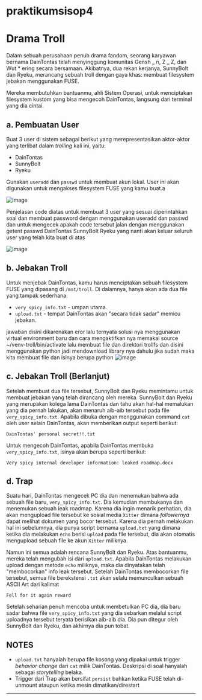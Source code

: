 # praktikumsisop4

# **Drama Troll**

Dalam sebuah perusahaan penuh drama fandom, seorang karyawan bernama DainTontas telah menyinggung komunitas Gensh _ n, Z _ Z, dan Wut \* ering secara bersamaan. Akibatnya, dua rekan kerjanya, SunnyBolt dan Ryeku, merancang sebuah troll dengan gaya khas: membuat filesystem jebakan menggunakan FUSE.

Mereka membutuhkan bantuanmu, ahli Sistem Operasi, untuk menciptakan filesystem kustom yang bisa mengecoh DainTontas, langsung dari terminal yang dia cintai.

## **a. Pembuatan User**

Buat 3 user di sistem sebagai berikut yang merepresentasikan aktor-aktor yang terlibat dalam _trolling_ kali ini, yaitu:

- DainTontas
- SunnyBolt
- Ryeku

Gunakan `useradd` dan `passwd` untuk membuat akun lokal. User ini akan digunakan untuk mengakses filesystem FUSE yang kamu buat.a

![image](https://github.com/user-attachments/assets/e16d7fc3-c796-4a1e-ae63-f463347b8116)

Penjelasan code diatas untuk membuat 3 user yang sesuai diperintahkan soal dan membuat password dengan menggunakan useradd dan passwd dan untuk mengecek apakah code tersebut jalan dengan menggunakan 
getent passwd DainTontas SunnyBolt Ryeku
yang nanti akan keluar seluruh user yang telah kita buat di atas

![image](https://github.com/user-attachments/assets/1c10bf37-67e5-4b26-bbe1-fb9d5717da6b)



## **b. Jebakan Troll**

Untuk menjebak DainTontas, kamu harus menciptakan sebuah filesystem FUSE yang dipasang di `/mnt/troll`. Di dalamnya, hanya akan ada dua file yang tampak sederhana:

- `very_spicy_info.txt` - umpan utama.
- `upload.txt` - tempat DainTontas akan "secara tidak sadar" memicu jebakan.

jawaban
disini dikarenakan eror lalu ternyata solusi nya menggunakan virtual environment baru dan cara mengaktifkan nya memakai source ~/venv-troll/bin/activate lalu membuat file dan direktori trollfs
dan disini menggunakan python jadi mendownload library nya dahulu jika sudah maka kita membuat file dan isinya berupa python
![image](https://github.com/user-attachments/assets/a05ef23f-3849-437a-b273-66bbc1e9659e)

## **c. Jebakan Troll (Berlanjut)**

Setelah membuat dua file tersebut, SunnyBolt dan Ryeku memintamu untuk membuat jebakan yang telah dirancang oleh mereka. SunnyBolt dan Ryeku yang merupakan kolega lama DainTontas dan tahu akan hal-hal memalukan yang dia pernah lakukan, akan menaruh aib-aib tersebut pada file `very_spicy_info.txt`. Apabila dibuka dengan menggunakan command `cat` oleh user selain DainTontas, akan memberikan output seperti berikut:

```
DainTontas' personal secret!!.txt
```

Untuk mengecoh DainTontas, apabila DainTontas membuka `very_spicy_info.txt`, isinya akan berupa seperti berikut:

```
Very spicy internal developer information: leaked roadmap.docx
```

## **d. Trap**

Suatu hari, DainTontas mengecek PC dia dan menemukan bahwa ada sebuah file baru, `very_spicy_info.txt`. Dia kemudian membukanya dan menemukan sebuah leak roadmap. Karena dia ingin menarik perhatian, dia akan mengupload file tersebut ke sosial media `Xitter` dimana _followernya_ dapat melihat dokumen yang bocor tersebut. Karena dia pernah melakukan hal ini sebelumnya, dia punya script bernama `upload.txt` yang dimana ketika dia melakukan `echo` berisi `upload` pada file tersebut, dia akan otomatis mengupload sebuah file ke akun `Xitter` miliknya.

Namun ini semua adalah rencana SunnyBolt dan Ryeku. Atas bantuanmu, mereka telah mengubah isi dari `upload.txt`. Apabila DainTontas melakukan upload dengan metode `echo` miliknya, maka dia dinyatakan telah "membocorkan" info leak tersebut. Setelah DainTontas membocorkan file tersebut, semua file berekstensi `.txt` akan selalu memunculkan sebuah ASCII Art dari kalimat

```
Fell for it again reward
```

Setelah seharian penuh mencoba untuk membetulkan PC dia, dia baru sadar bahwa file `very_spicy_info.txt` yang dia sebarkan melalui script uploadnya tersebut teryata berisikan aib-aib dia. Dia pun ditegur oleh SunnyBolt dan Ryeku, dan akhirnya dia pun tobat.

## **NOTES**

- `upload.txt` hanyalah berupa file kosong yang dipakai untuk trigger _behavior change_ dari `cat` milik DainTontas. Deskripsi di soal hanyalah sebagai _storytelling_ belaka.
- Trigger dari Trap akan bersifat `persist` bahkan ketika FUSE telah di-unmount ataupun ketika mesin dimatikan/direstart

---
